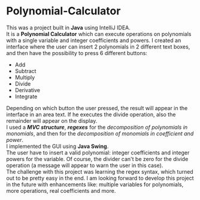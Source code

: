 # Polynomial-Calculator

This was a project built in **Java** using IntelliJ IDEA.   
It is a **Polynomial Calculator** which can execute operations on polynomials with a single variable and integer coefficients and powers. I created an interface where the user can insert 2 polynomials in 2 different text boxes, and then have the possibility to press 6 different buttons:    
- Add
- Subtract
- Multiply
- Divide
- Derivative
- Integrate   

Depending on which button the user pressed, the result will appear in the interface in an area text. If he executes the divide operation, also the remainder will appear on the display.   
I used a ***MVC structure***, ***regexes*** for the *decomposition of polynomials in monomials*, and then for the *decomposition of monomials in coefficient and power*.   
I implemented the GUI using **Java Swing**.   
The user have to insert a valid polynomial: integer coefficients and integer powers for the variable. Of course, the divider can't be zero for the divide operation (a message will appear to warn the user in this case).    
The challenge with this project was learning the regex syntax, which turned out to be pretty easy in the end.
I am looking forward to develop this project in the future with enhancements like: multiple variables for polynomials, more operations, real coefficients and more.
